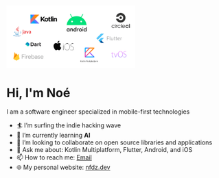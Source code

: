 <img width=299 src="https://github.com/nfdz/nfdz/blob/master/assets/s.png?raw=true" />

# Hi, I'm Noé

I am a software engineer specialized in mobile-first technologies

- 🏄 I’m surfing the indie hacking wave
- 🌱 I’m currently learning **AI**
- 🦾 I’m looking to collaborate on open source libraries and applications
- 💬 Ask me about: Kotlin Multiplatform, Flutter, Android, and iOS
- 📫 How to reach me: [Email](mailto:hey@nfdz.dev)
- 🌐 My personal website: [nfdz.dev](https://nfdz.dev)
